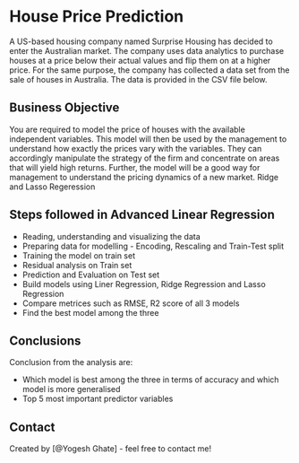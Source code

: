 # House Price Prediction 
A US-based housing company named Surprise Housing has decided to enter the Australian market. The company uses data analytics to purchase houses at a price below their actual values and flip them on at a higher price. For the same purpose, the company has collected a data set from the sale of houses in Australia. The data is provided in the CSV file below.


## Business Objective
You are required to model the price of houses with the available independent variables. This model will then be used by the management to understand how exactly the prices vary with the variables. They can accordingly manipulate the strategy of the firm and concentrate on areas that will yield high returns. Further, the model will be a good way for management to understand the pricing dynamics of a new market.
Ridge and Lasso Regeression


## Steps followed in Advanced Linear Regression
* Reading, understanding and visualizing the data
* Preparing data  for modelling - Encoding, Rescaling and Train-Test split
* Training the model on train set
* Residual analysis on Train set
* Prediction and Evaluation on Test set
* Build models using Liner Regression, Ridge Regression and Lasso Regression
* Compare metrices such as RMSE, R2 score of all 3 models
* Find the best model among the three


## Conclusions
Conclusion from the analysis are:
- Which model is best among the three in terms of accuracy and which model is more generalised
- Top 5 most important predictor variables


## Contact
Created by [@Yogesh Ghate] - feel free to contact me!
